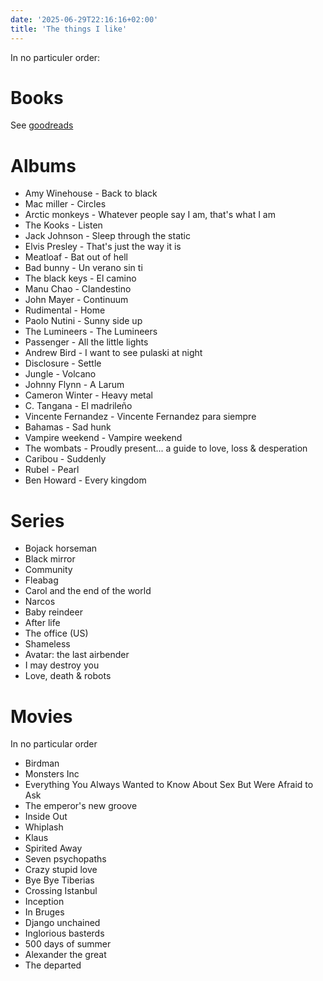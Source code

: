 ```yaml
---
date: '2025-06-29T22:16:16+02:00'
title: 'The things I like'
---
```


In no particuler order:

# Books

See [goodreads](https://www.goodreads.com/user/show/111776600-lennart-damen)

# Albums

- Amy Winehouse - Back to black
- Mac miller - Circles
- Arctic monkeys - Whatever people say I am, that's what I am
- The Kooks - Listen
- Jack Johnson - Sleep through the static
- Elvis Presley - That's just the way it is
- Meatloaf - Bat out of hell
- Bad bunny - Un verano sin ti
- The black keys - El camino
- Manu Chao - Clandestino
- John Mayer - Continuum
- Rudimental - Home
- Paolo Nutini - Sunny side up
- The Lumineers - The Lumineers
- Passenger - All the little lights
- Andrew Bird - I want to see pulaski at night
- Disclosure - Settle
- Jungle - Volcano
- Johnny Flynn - A Larum
- Cameron Winter - Heavy metal
- C. Tangana - El madrileño
- Vincente Fernandez - Vincente Fernandez para siempre
- Bahamas - Sad hunk
- Vampire weekend - Vampire weekend 
- The wombats - Proudly present... a guide to love, loss & desperation
- Caribou - Suddenly
- Rubel - Pearl
- Ben Howard - Every kingdom

# Series

- Bojack horseman
- Black mirror
- Community
- Fleabag
- Carol and the end of the world
- Narcos
- Baby reindeer
- After life
- The office (US)
- Shameless
- Avatar: the last airbender
- I may destroy you
- Love, death & robots

# Movies

In no particular order
- Birdman
- Monsters Inc
- Everything You Always Wanted to Know About Sex But Were Afraid to Ask
- The emperor's new groove
- Inside Out
- Whiplash
- Klaus
- Spirited Away
- Seven psychopaths
- Crazy stupid love
- Bye Bye Tiberias
- Crossing Istanbul
- Inception
- In Bruges
- Django unchained
- Inglorious basterds
- 500 days of summer
- Alexander the great
- The departed
